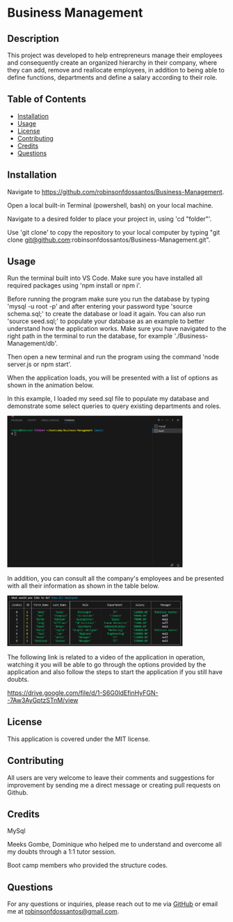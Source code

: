 # Business Management

  ## Description

This project was developed to help entrepreneurs manage their employees and consequently create an organized hierarchy in their company, where they can add, remove and reallocate employees, in addition to being able to define functions, departments and define a salary according to their role.

  ## Table of Contents
  - [Installation](#installation)
  - [Usage](#usage)
  - [License](#license)
  - [Contributing](#contributing)
  - [Credits](#credits)
  - [Questions](#questions)
  
  ## Installation

  Navigate to https://github.com/robinsonfdossantos/Business-Management.

  Open a local built-in Terminal (powershell, bash) on your local machine.

  Navigate to a desired folder to place your project in, using 'cd "folder"'.

  Use 'git clone' to copy the repository to your local computer by typing "git clone git@github.com:robinsonfdossantos/Business-Management.git".
  
  ## Usage

  Run the terminal built into VS Code. Make sure you have installed all required packages using 'npm install or npm i'.
  
  Before running the program make sure you run the database by typing 'mysql -u root -p' and after entering your password type 'source schema.sql;' to create the database or load it again. You can also run 'source seed.sql;' to populate your database as an example to better understand how the application works. Make sure you have navigated to the right path in the terminal to run the database, for example './Business-Management/db'.

  Then open a new terminal and run the program using the command 'node server.js or npm start'.

  When the application loads, you will be presented with a list of options as shown in the animation below.

  In this example, I loaded my seed.sql file to populate my database and demonstrate some select queries to query existing departments and roles.

  <img src="./Assets/images/ini-list.gif" alt="Welcome page" width="80%" height="80%" />
  
  In addition, you can consult all the company's employees and be presented with all their information as shown in the table below.

  <img src="./Assets/images/employees.png" alt="Main page functionality" width="80%" height="80%"/>

  The following link is related to a video of the application in operation, watching it you will be able to go through the options provided by the application and also follow the steps to start the application if you still have doubts.

  https://drive.google.com/file/d/1-S6G0ldEfinHyFGN--7Aw3AyGptzSTnM/view

  ## License

  This application is covered under the MIT license.
  
  ## Contributing

  All users are very welcome to leave their comments and suggestions for improvement by sending me a direct message or creating pull requests on Github.
  
  ## Credits

  MySql
 
  Meeks Gombe, Dominique who helped me to understand and overcome all my doubts through a 1:1 tutor session.
 
  Boot camp members who provided the structure codes.
  
  ## Questions

  For any questions or inquiries, please reach out to me via [GitHub](https://github.com/robinsonfdossantos) or email me at robinsonfdossantos@gmail.com.
  




